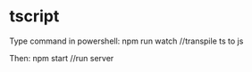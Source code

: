 # tscript

Type command in powershell: npm run watch //transpile ts to js

Then: npm start                           //run server
